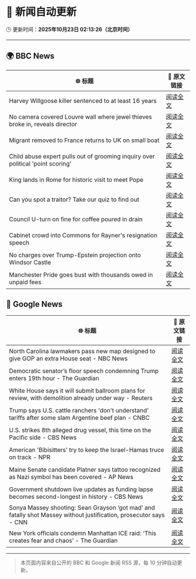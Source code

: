 # 🧠 新闻自动更新

🕒 更新时间：**2025年10月23日 02:13:26（北京时间）**

---

## 🌍 BBC News

| 🌐 标题 | 🔗 原文链接 |
|--------|-------------|
| Harvey Willgoose killer sentenced to at least 16 years | [阅读全文](https://www.bbc.com/news/articles/cvg7ezmly8lo?at_medium=RSS&at_campaign=rss) |
| No camera covered Louvre wall where jewel thieves broke in, reveals director | [阅读全文](https://www.bbc.com/news/articles/c9d6e2wv884o?at_medium=RSS&at_campaign=rss) |
| Migrant removed to France returns to UK on small boat | [阅读全文](https://www.bbc.com/news/articles/clykzx43v0po?at_medium=RSS&at_campaign=rss) |
| Child abuse expert pulls out of grooming inquiry over political 'point scoring' | [阅读全文](https://www.bbc.com/news/articles/c629zvnd5lno?at_medium=RSS&at_campaign=rss) |
| King lands in Rome for historic visit to meet Pope | [阅读全文](https://www.bbc.com/news/articles/c07mzye39djo?at_medium=RSS&at_campaign=rss) |
| Can you spot a traitor? Take our quiz to find out | [阅读全文](https://www.bbc.com/news/articles/cx20545pdedo?at_medium=RSS&at_campaign=rss) |
| Council U-turn on fine for coffee poured in drain | [阅读全文](https://www.bbc.com/news/articles/cg435gg66gpo?at_medium=RSS&at_campaign=rss) |
| Cabinet crowd into Commons for Rayner's resignation speech | [阅读全文](https://www.bbc.com/news/articles/cr5e2p81d81o?at_medium=RSS&at_campaign=rss) |
| No charges over Trump-Epstein projection onto Windsor Castle | [阅读全文](https://www.bbc.com/news/articles/cgmx1kpgr2do?at_medium=RSS&at_campaign=rss) |
| Manchester Pride goes bust with thousands owed in unpaid fees | [阅读全文](https://www.bbc.com/news/articles/cpwvdvv70z7o?at_medium=RSS&at_campaign=rss) |

## 📰 Google News

| 🌐 标题 | 🔗 原文链接 |
|--------|-------------|
| North Carolina lawmakers pass new map designed to give GOP an extra House seat - NBC News | [阅读全文](https://news.google.com/rss/articles/CBMiwgFBVV95cUxOQVNycG01YktlMzZETy1RTUJKMVZ3M2ozckRfeG1YTmtJLVNIOHl0REdzcXZ4QjIzNExVZ3loMUZKZWhtbW41Q1dPNXRUMEd0dzlFUUZDcldqR3BIUVdfeEgxdUZQdVB4aVBkU2lDOURIdmZqZ0plRDI2S1FlNGtyanI4V2xmNDNwcVVzaFRsdVNTNzVGZzNIQ0xoMkNaV1V6Z0E5alBPR0Y1VkNZVndNSlB5ckpNMlhFVHFHMFk5Y05WZ9IBVkFVX3lxTFAxTzUwNFRZUjV3VW1lblVRMzV6ZVoxaGdacFRPTklnNjI1WlVwWWlmd3RPeTJuYWVSUkVwOEJmbTBzRC1FWHVjWmlocVhZeTNZNVVTUWln?oc=5) |
| Democratic senator’s floor speech condemning Trump enters 19th hour - The Guardian | [阅读全文](https://news.google.com/rss/articles/CBMikAFBVV95cUxQSDA1QlRRb19HNXBadXFxNjhmeGV4SlFsaVRJdkI1d3doRm1GbW1hWlJra2c3alF5cGFuVlQ4QnBUb0tiQUhudnV2Z2Vxb0pQVnVON0pzT1FfNmJ4QmdWZXBUVnhISllyZExDTzYwUUVUYVFGc1pmbmlyLTgyMFFxcXg5T1hFZ0ZrN1VObE0zVHc?oc=5) |
| White House says it will submit ballroom plans for review, with demolition already under way - Reuters | [阅读全文](https://news.google.com/rss/articles/CBMivwFBVV95cUxNNXpUZVBmRUJCMG5GRnhFT2hILUxVTGJ3am1Pa0NlTFhhR3BydUN3WlNlZ0hYMURtT3dYYm5zWWNJaU1SbHV5LVRIV1k2WXVyMTZBMnE0RFJrZWEzeFdXYXFqNDFJQnZRTm9sSmJqQm5GX21Pa3hhMW03N0Z2SGRBSl9WaHpJcUtEaWtpN2xUYXRrV09MNEdibDc5cDlOY083WEtNVndVdnRZNnpUUy1DNlhqU1FjbXRVeUFXeTVtbw?oc=5) |
| Trump says U.S. cattle ranchers 'don't understand' tariffs after some slam Argentine beef plan - CNBC | [阅读全文](https://news.google.com/rss/articles/CBMif0FVX3lxTE02M013c0U4cDlHbEtJcTBwTWZkazdsaEVRaUFjOWtwZ29LT2oxWHpQZ0ZpdGRlUEk2T1RPakZWVzd3Ny1teEFnRkw3TkRmRVBNSXJNc3dIS1BnTVNsc0FvS0ZVdi1XckVZZmNHdDhBQlpORWs4QUw1emlKNi1YZU3SAYQBQVVfeXFMT1g1ZXlKcDlBaFN3VFBKQ1JVVFZOREhmcVRHYk5xQlBsRHZIdGlLNHBENmJlYkUxblZmbVFKTmNETE1JUEFTVExjcWVZVExfRUNEMmx5REVwSVhGdUtCSnRzZGVOdC1pMGdZYVdhMjhwYkdxWlRYbnRwekFPUk1ab3JHWV9y?oc=5) |
| U.S. strikes 8th alleged drug vessel, this time on the Pacific side - CBS News | [阅读全文](https://news.google.com/rss/articles/CBMiekFVX3lxTE5QQkNyMi1FZlk5c0xuZVVfcG1nX2pJbDc0OF9Oalprd01NNHdHbnZUanMwTy1ud2lPX3RLWU56MUIwejd3S2lfaWRCeDI2UVV3cm9IaFoyUTdOTDNEU09jWk1fdVpWX2VHVWpsZ0V6cDFZZk8wdF82MUx30gF_QVVfeXFMTXdTQXY0Z1piODhibnMtb2UtMnNWUUJHTjIzODFMOUZ4QUxFUTdZVlFqMGRDWnJtbDZPVEUyYkROQTR2ckJoUVZYaDdkek9ZQy1xbkxUTUxqZGRsZTV6MHFwMFUwYjdXOXc4RmpUbV91U0w4MkFuQmNsYWh5Q0dGTQ?oc=5) |
| American 'Bibisitters' try to keep the Israel-Hamas truce on track - NPR | [阅读全文](https://news.google.com/rss/articles/CBMifEFVX3lxTE9mN1hSaGd3M2xCMUM3SmxULXhTWWs0anBHVWh2bXFoeXl0OHFjQ0RSV2laUkxRM1dMSE9qNDdzQzlqYi1rZXZvYVRXUzJEQUhPTGVlemR4YThxdGtBdlRYSGZQWGNvNGI5cWpONGRmSUFybVl4cnplS2h4bWE?oc=5) |
| Maine Senate candidate Platner says tattoo recognized as Nazi symbol has been covered - AP News | [阅读全文](https://news.google.com/rss/articles/CBMiqwFBVV95cUxPRHdLUDJHa3pkdTA0WW1nM0ZjMElWRDJDRnNFdllER0ZNaXdTZ1dSbjhrSTd1ek9ORzF5WkxTMkhHc01XUGZhZ3dKcmJKbmFzSWlPcG9XRVdfR0NFNWJZZ3VPYjdSU0xJazFNSTktWUpfM0tMRzhkWERJM2JlTmJVek5mMl9QWk5GMUFtbEJfeG95RDVmTmN5VjFKUFJpNVpTb0ZJTFhnTjBRYzA?oc=5) |
| Government shutdown live updates as funding lapse becomes second-longest in history - CBS News | [阅读全文](https://news.google.com/rss/articles/CBMiqgFBVV95cUxQVnZqTHA3RWVvT3MycGV4cFp4ckJtbUh3S3lsYVp1SjFMOHNwZ1dObFdadkhhc1V6N0xoWHB2VG5PTEJ0SDZublBVLXNjZ1BVdmsxS1ZpMEVpdXRWLTR3aWs0NW1FVXpLSGNINXhXRnZ3MVBoeXRnU3ZEZE9QbWZDb3RsY2g5dkN3SkR6cGtqcXpQcnZTRUFpVlRyLXR0WUZWWElaLUE5YlJjUdIBrwFBVV95cUxNUTBFRkptZlV3dE5tNGZ1T0YwT0VCcDU5OWVPZXJxQ2lIMXJ2b1ZUSU9BZzdsck5oUXBaNWdBM0hRSVJTQWlEU3c5TDZvWjRtN2ktRU5PcGVXMWdESV9NSERseUpfTWotYlRHRTAxaUZHUGxvekRTTVEtV2lpQ00xSGNQZ0liNXVONjJQLUZiSHV4RVk2NVRJUXZWcTZ3NFRIbFJHVG11X0hRYzVhU25r?oc=5) |
| Sonya Massey shooting: Sean Grayson ‘got mad’ and fatally shot Massey without justification, prosecutor says - CNN | [阅读全文](https://news.google.com/rss/articles/CBMif0FVX3lxTE5SX1EtclB4elNiMXRXbUo1b0tPZFhvVVlHcU5NNHl0a21kMmlwTHBleHVRZXU4cFptMm8yVlNsMVBYN1BGRkozZFpHXzROWFRTaGRrSC10NDBBb3RVV3NVZy1fenFkeXVWWnJiRC1sSVFhSHlmXzQ2ZXFsUUxnY28?oc=5) |
| New York officials condemn Manhattan ICE raid: ‘This creates fear and chaos’ - The Guardian | [阅读全文](https://news.google.com/rss/articles/CBMijAFBVV95cUxPQUZyam5vX1o4Y0FYNGZ6T2JGTExSZnVuY2pQVDZsZHBvdzBuVFRPSmlqOGwxOG8ycVdadXU0dnpQd0NkWkJHLWhMRE1DY0tkRUJTNUoybVdFajMyUzB0SWg1TjM4SlJGTnZTQ2hPQUMyRzU0aDdtd1U0NzdIMXB4STU2ZEUweE41TzEwMA?oc=5) |

---
> 本页面内容来自公开的 BBC 和 Google 新闻 RSS 源，每 10 分钟自动更新。